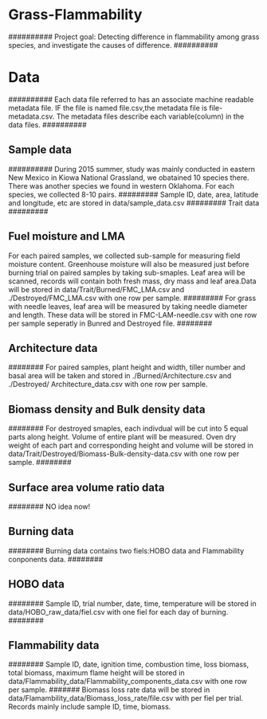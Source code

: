# Grass-Flammability
##########
Project goal: Detecting difference in flammability among grass species, and 
investigate the causes of difference.
##########
# Data
##########
Each data file referred to has an associate machine readable metadata file.
IF the file is named file.csv,the metadata file is file-metadata.csv. The 
metadata files describe each variable(column) in the data files.
##########
## Sample data
##########
During 2015 summer, study was mainly conducted in eastern New Mexico in Kiowa
National Grassland, we obatained 10 species there. There was another 
species we found in western Oklahoma. For each species, we collected 8-10 pairs.
#########
Sample ID, date, area, latitude and longitude, etc are stored in 
data/sample_data.csv
#########
Trait data
#########
## Fuel moisture and LMA
For each paired samples, we collected sub-sample for measuring field 
moisture content. Greenhouse moisture will also be measured just before 
burning trial on paired samples by taking sub-smaples. Leaf area will
be scanned, records will contain both fresh mass, dry mass and leaf area.Data
will be stored in data/Trait/Burned/FMC_LMA.csv and ./Destroyed/FMC_LMA.csv
with one row per sample.
######### 
For grass with needle leaves, leaf area will be measured by taking needle 
diameter and length. These data will be stored in FMC-LAM-needle.csv with 
one row per sample seperatly in Bunred and Destroyed file.
########
## Architecture data
########
For paired samples, plant height and width, tiller number and basal area will
be taken and stored in ./Burned/Architecture.csv and ./Destroyed/
Architecture_data.csv with one row per sample. 
## Biomass density and Bulk density data
########
For destroyed smaples, each indivdual will be cut into 5 equal parts along 
height. Volume of entire plant will be measured. Oven dry weight of each part
and corresponding height and volume will be stored in
data/Trait/Destroyed/Biomass-Bulk-density-data.csv with one row per sample.
########
## Surface area volume ratio data
########
NO idea now!
## Burning  data
########
Burning  data contains two fiels:HOBO data and Flammability conponents data.
########
## HOBO data
######## 
Sample ID, trial number, date, time, temperature will be stored in 
data/HOBO_raw_data/fiel.csv with one fiel for each day of burning.
########
## Flammability data
########
Sample ID, date, ignition time, combustion time, loss biomass, total biomass,
maximum flame height will be stored in
 data/Flammability_data/Flammability_components_data.csv with one row per sample.
#######
Biomass loss rate data will be stored in
data/Flamambility_data/Biomass_loss_rate/file.csv with per fiel per trial. 
Records mainly include sample ID, time, biomass.
